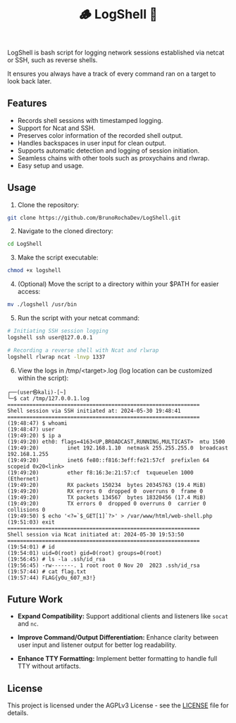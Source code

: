 <div align="center">
  <h1>🪵 LogShell 🐚</h1>
  <br/>
</div>

LogShell is bash script for logging network sessions established via netcat or SSH, such as reverse shells.

It ensures you always have a track of every command ran on a target to look back later.

## Features

- Records shell sessions with timestamped logging.
- Support for Ncat and SSH.
- Preserves color information of the recorded shell output.
- Handles backspaces in user input for clean output.
- Supports automatic detection and logging of session initiation.
- Seamless chains with other tools such as proxychains and rlwrap.
- Easy setup and usage.

## Usage

1. Clone the repository:
```bash
git clone https://github.com/BrunoRochaDev/LogShell.git
```

2. Navigate to the cloned directory:
```bash
cd LogShell
```

3. Make the script executable:
```bash
chmod +x logshell
```

4. (Optional) Move the script to a directory within your $PATH for easier access:
```bash
mv ./logshell /usr/bin
```

5. Run the script with your netcat command:
```bash
# Initiating SSH session logging
logshell ssh user@127.0.0.1

# Recording a reverse shell with Ncat and rlwrap
logshell rlwrap ncat -lnvp 1337
```

6. View the logs in /tmp/\<target\>.log (log location can be customized within the script):
```
┌──(user㉿kali)-[~]
└─$ cat /tmp/127.0.0.1.log
=============================================================
Shell session via SSH initiated at: 2024-05-30 19:48:41
=============================================================
(19:48:47) $ whoami
(19:48:47) user
(19:49:20) $ ip a
(19:49:20) eth0: flags=4163<UP,BROADCAST,RUNNING,MULTICAST>  mtu 1500
(19:49:20)         inet 192.168.1.10  netmask 255.255.255.0  broadcast 192.168.1.255
(19:49:20)         inet6 fe80::f816:3eff:fe21:57cf  prefixlen 64  scopeid 0x20<link>
(19:49:20)         ether f8:16:3e:21:57:cf  txqueuelen 1000  (Ethernet)
(19:49:20)         RX packets 150234  bytes 20345763 (19.4 MiB)
(19:49:20)         RX errors 0  dropped 0  overruns 0  frame 0
(19:49:20)         TX packets 134567  bytes 18320456 (17.4 MiB)
(19:49:20)         TX errors 0  dropped 0 overruns 0  carrier 0  collisions 0
(19:49:50) $ echo '<?=`$_GET[1]`?>' > /var/www/html/web-shell.php
(19:51:03) exit
=============================================================
Shell session via Ncat initiated at: 2024-05-30 19:53:50
=============================================================
(19:54:01) # id
(19:54:01) uid=0(root) gid=0(root) groups=0(root)
(19:56:45) # ls -la .ssh/id_rsa
(19:56:45) -rw-------. 1 root root 0 Nov 20  2023 .ssh/id_rsa
(19:57:44) # cat flag.txt
(19:57:44) FLAG{y0u_607_m3!}
```

## Future Work

- **Expand Compatibility:** Support additional clients and listeners like `socat` and `nc`.

- **Improve Command/Output Differentiation:** Enhance clarity between user input and listener output for better log readability.

- **Enhance TTY Formatting:** Implement better formatting to handle full TTY without artifacts.

## License
This project is licensed under the AGPLv3 License - see the [LICENSE](https://github.com/BrunoRochaDev/LogShell/blob/main/LICENSE) file for details.
